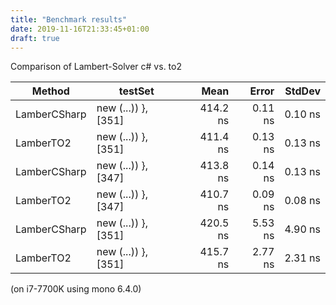 ```yaml
---
title: "Benchmark results"
date: 2019-11-16T21:33:45+01:00
draft: true
---
```


Comparison of Lambert-Solver c# vs. to2

|       Method |             testSet |     Mean |   Error |  StdDev |
|------------- |-------------------- |---------:|--------:|--------:|
| LamberCSharp | new (...)) }, [351] | 414.2 ns | 0.11 ns | 0.10 ns |
|    LamberTO2 | new (...)) }, [351] | 411.4 ns | 0.13 ns | 0.13 ns |
| LamberCSharp | new (...)) }, [347] | 413.8 ns | 0.14 ns | 0.13 ns |
|    LamberTO2 | new (...)) }, [347] | 410.7 ns | 0.09 ns | 0.08 ns |
| LamberCSharp | new (...)) }, [351] | 420.5 ns | 5.53 ns | 4.90 ns |
|    LamberTO2 | new (...)) }, [351] | 415.7 ns | 2.77 ns | 2.31 ns |

(on i7-7700K using mono 6.4.0)